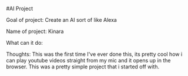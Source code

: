 #AI Project

Goal of project: Create an AI sort of like Alexa

Name of project: Kinara

What can it do: 

Thoughts: This was the first time I've ever done this, its pretty cool how i can play youtube videos straight from my mic and it opens up in the browser. This was a pretty simple project that i started off with.
